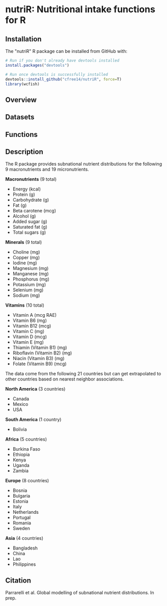 nutriR: Nutritional intake functions for R
======================================================================

Installation
------------

The "nutriR" R package can be installed from GitHub with:

``` r
# Run if you don't already have devtools installed
install.packages("devtools")

# Run once devtools is successfully installed
devtools::install_github("cfree14/nutriR", force=T)
library(wcfish)
```

Overview
---------


Datasets
---------



Functions
---------


Description
---------

The R package provides subnational nutrient distributions for the following 9 macronutrients and 19 micronutrients.

__Macronutrients__ (9 total)
* Energy (kcal)
* Protein (g)
* Carbohydrate (g)
* Fat (g)
* Beta carotene (mcg)
* Alcohol (g)
* Added sugar (g)
* Saturated fat (g)
* Total sugars (g)

__Minerals__ (9 total)
* Choline (mg)
* Copper (mg)
* Iodine (mg)
* Magnesium (mg)
* Manganese (mg)
* Phosphorus (mg)
* Potassium (mg)
* Selenium (mg)
* Sodium (mg)

__Vitamins__ (10 total)
* Vitamin A (mcg RAE)
* Vitamin B6 (mg)
* Vitamin B12 (mcg)
* Vitamin C (mg)
* Vitamin D (mcg)
* Vitamin E (mg)
* Thiamin (Vitamin B1) (mg)
* Riboflavin (Vitamin B2) (mg)
* Niacin (Vitamin B3) (mg)
* Folate (Vitamin B9) (mcg)

The data come from the following 21 countries but can get extrapolated to other countries based on nearest neighbor associations.

__North America__ (3 countries)
* Canada
* Mexico
* USA

__South America__ (1 country)
* Bolivia

__Africa__ (5 countries)
* Burkina Faso
* Ethiopia
* Kenya
* Uganda
* Zambia

__Europe__ (8 countries)
* Bosnia
* Bulgaria
* Estonia
* Italy
* Netherlands
* Portugal
* Romania
* Sweden

__Asia__ (4 countries)
* Bangladesh
* China
* Lao
* Philippines


Citation
------------

Parrarelli et al. Global modelling of subnational nutrient distributions. In prep.
